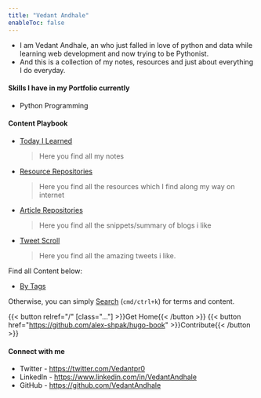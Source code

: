 ```yaml
---
title: "Vedant Andhale"
enableToc: false
---
```


- I am Vedant Andhale, an who just falled in love of python and data while learning web development and now trying to be Pythonist.
- And this is a collection of my notes, resources and just about everything I do everyday.


#### Skills I have in my Portfolio currently
- Python Programming

#### Content Playbook
- [Today I Learned](notes/Today%20I%20Learned)
    >Here you find all my notes
- [Resource Repositories](notes/Resource%20Repositories)
    >Here you find all the resources which I find along my way on internet 
- [Article Repositories](notes/Article%20Repositories.md)
    >Here you find all the snippets/summary of blogs  i like
- [Tweet Scroll](notes/Tweet%20Scroll.md)
    >Here you find all the amazing tweets i like. 

Find all Content below:
* [By Tags](tags)

Otherwise, you can simply [Search](https://vedantandhale.github.io/#navigation) (`cmd/ctrl+k`) for terms and content.

{{< button relref="/" [class="..."] >}}Get Home{{< /button >}}
{{< button href="https://github.com/alex-shpak/hugo-book" >}}Contribute{{< /button >}}

#### Connect with me
- Twitter - https://twitter.com/Vedantpr0
- LinkedIn - https://www.linkedin.com/in/VedantAndhale 
- GitHub - https://github.com/VedantAndhale
